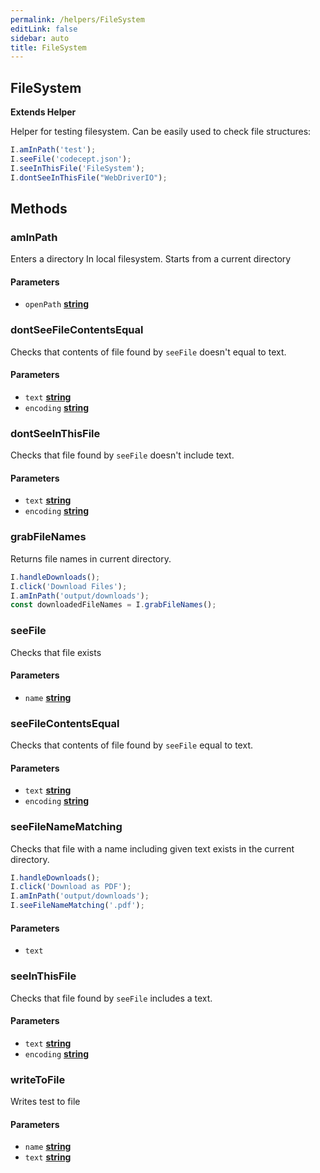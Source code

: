 ```yaml
---
permalink: /helpers/FileSystem
editLink: false
sidebar: auto
title: FileSystem
---
```


<!-- Generated by documentation.js. Update this documentation by updating the source code. -->

## FileSystem

**Extends Helper**

Helper for testing filesystem.
Can be easily used to check file structures:

```js
I.amInPath('test');
I.seeFile('codecept.json');
I.seeInThisFile('FileSystem');
I.dontSeeInThisFile("WebDriverIO");
```

## Methods

### amInPath

Enters a directory In local filesystem.
Starts from a current directory

#### Parameters

-   `openPath` **[string][1]** 

### dontSeeFileContentsEqual

Checks that contents of file found by `seeFile` doesn't equal to text.

#### Parameters

-   `text` **[string][1]** 
-   `encoding` **[string][1]** 

### dontSeeInThisFile

Checks that file found by `seeFile` doesn't include text.

#### Parameters

-   `text` **[string][1]** 
-   `encoding` **[string][1]** 

### grabFileNames

Returns file names in current directory.

```js
I.handleDownloads();
I.click('Download Files');
I.amInPath('output/downloads');
const downloadedFileNames = I.grabFileNames();
```

### seeFile

Checks that file exists

#### Parameters

-   `name` **[string][1]** 

### seeFileContentsEqual

Checks that contents of file found by `seeFile` equal to text.

#### Parameters

-   `text` **[string][1]** 
-   `encoding` **[string][1]** 

### seeFileNameMatching

Checks that file with a name including given text exists in the current directory.

```js
I.handleDownloads();
I.click('Download as PDF');
I.amInPath('output/downloads');
I.seeFileNameMatching('.pdf');
```

#### Parameters

-   `text`  

### seeInThisFile

Checks that file found by `seeFile` includes a text.

#### Parameters

-   `text` **[string][1]** 
-   `encoding` **[string][1]** 

### writeToFile

Writes test to file

#### Parameters

-   `name` **[string][1]** 
-   `text` **[string][1]** 

[1]: https://developer.mozilla.org/docs/Web/JavaScript/Reference/Global_Objects/String
